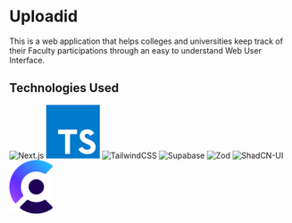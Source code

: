 # Uploadid

This is a web application that helps colleges and universities keep track of their Faculty participations through an easy to understand Web User Interface.

## Technologies Used

<img alt="Next.js" src="https://raw.githubusercontent.com/dheereshagrwal/colored-icons/master/public/icons/nextjs/nextjs.svg" height="96" />
<img alt="TypeScript" src="https://raw.githubusercontent.com/patil-prajwal/Tech-Stack-Icons/main/Icons/typescript-icon.svg" height="96" />
<img alt="TailwindCSS" src="https://raw.githubusercontent.com/dheereshagrwal/colored-icons/master/public/icons/tailwind/tailwind.svg" height="96" />
<img alt="Supabase" src="https://raw.githubusercontent.com/dheereshagrwal/colored-icons/master/public/icons/supabase/supabase.svg" height="96" />
<img alt="Zod" src="https://zod.dev/logo.svg" height="96"/>
<img alt="ShadCN-UI" src="https://raw.githubusercontent.com/shadcn-ui/ui/main/apps/www/public/android-chrome-192x192.png" height="96"/>
<img alt="Clerk" src="https://raw.githubusercontent.com/clerk/javascript/bb6a13f6a512cbdc2aedff042b39c09797eef5e2/playground/vite-react-ts/public/clerk.svg" height="96">

